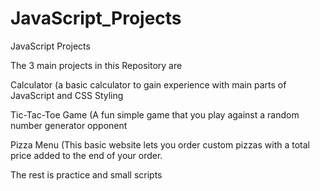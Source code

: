 # JavaScript_Projects
JavaScript Projects


The 3 main projects in this Repository are 

Calculator (a basic calculator to gain experience with main parts of JavaScript and CSS Styling 

Tic-Tac-Toe Game (A fun simple game that you play against a random number generator opponent 

Pizza Menu (This basic website lets you order custom pizzas with a total price added to the end of your order. 

The rest is practice and small scripts 

